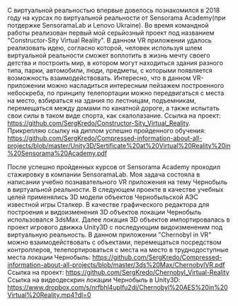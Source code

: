 С виртуальной реальностью впервые довелось познакомился в 2018 году на курсах по виртуальной реальности от Sensorama Academy(при потдержке SensoramaLab и Lenovo Ukraine). Во время командной работы реализован первый мой серьйозный проект под названием "Constructor-Sity Virtual Reality". В данном VR приложении удалось реализовать идею, согласно которой, человек используя шлем виртуальной реальности сможет воплотить в жизнь мечту своего детства и построить мир, в котором могут находиться здания разного типа, парки, автомобили, люди, предметы, с которыми появляется возможность взаимодействовать. Интересно, что в данном VR-приложении можно насладиться интересным пейзажем построенного небоскреба, по принципу телепортации можно передвигаться с места на место, взбираться на здания по лестницам, подъемникам, перемещаться между домами по канатной дороге, а также испытать свои силы в таком виде спорта, как скалолазание. Ссылка на проект: https://github.com/SergKredo/Constructor-Sity_Virtual_Reality. Прикрепляю ссылку на диплом успешно пройденного обучения: https://github.com/SergKredo/Compressed-information-about-all-projects/blob/master/Unity3D/Sertificate%20at%20Virtual%20Reality%20in%20Sensorama%20Academy.pdf

После успешно пройденных курсов от Sensorama Academy проходил стажировку в компании SensoramaLab. Моя задача состояла в написании учебно познавательного VR приложения на тему Чернобыль в виртуальной реальности. В следующем проекте в качестве учебных целей применялись 3D модели объектов Чернобыльской АЭС известной игры Сталкер. В качестве графического редактора для построения и видоизменения 3D объектов локации Чернобыль использовался 3dsMax. Далее локация 3D объектов импортировалась в проект игрового движка Unity3D с последующим видоизмененим под виртуальную реальность. В данном приложении "Chernobyl in VR" можно взаимодействовать с объектами, перемещаться посредством контроллеров, телепортироваться с места на место в труднодоступные места локации Чернобыль: https://github.com/SergKredo/Compressed-information-about-all-projects/blob/master/3ds%20Max/ChernobylVR.pdf Ссылка на проект: https://github.com/SergKredo/Chernobyl_Virtual-Reality Ссылка на видеодескрин локации Чернобыль в Unity3D: https://www.dropbox.com/s/nrfbhl4uplfu2di/Chernobyl%20AES%20in%20Virtual%20Reality.mp4?dl=0

